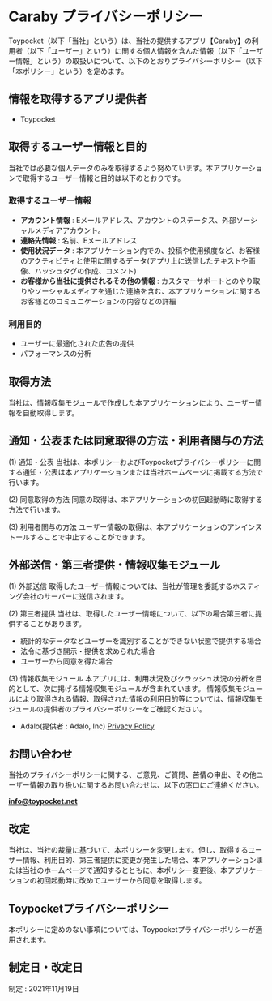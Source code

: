 # Caraby プライバシーポリシー
Toypocket（以下「当社」という）は、当社の提供するアプリ【Caraby】の利用者（以下「ユーザー」という）に関する個人情報を含んだ情報（以下「ユーザー情報」という）の取扱いについて、以下のとおりプライバシーポリシー（以下「本ポリシー」という）を定めます。

## 情報を取得するアプリ提供者
- Toypocket

## 取得するユーザー情報と目的
当社では必要な個人データのみを取得するよう努めています。本アプリケーションで取得するユーザー情報と目的は以下のとおりです。

### 取得するユーザー情報
- **アカウント情報** : Eメールアドレス、アカウントのステータス、外部ソーシャルメディアアカウント。
- **連絡先情報** : 名前、Eメールアドレス
- **使用状況データ** : 本アプリケーション内での、投稿や使用頻度など、お客様のアクティビティと使用に関するデータ(アプリ上に送信したテキストや画像、ハッシュタグの作成、コメント)
- **お客様から当社に提供されるその他の情報** : カスタマーサポートとのやり取りやソーシャルメディアを通じた連絡を含む、本アプリケーションに関するお客様とのコミュニケーションの内容などの詳細

### 利用目的
- ユーザーに最適化された広告の提供
- パフォーマンスの分析


## 取得方法
当社は、情報収集モジュールで作成した本アプリケーションにより、ユーザー情報を自動取得します。

## 通知・公表または同意取得の方法・利用者関与の方法
(1) 通知・公表
当社は、本ポリシーおよびToypocketプライバシーポリシーに関する通知・公表は本アプリケーションまたは当社ホームページに掲載する方法で行います。

(2) 同意取得の方法
同意の取得は、本アプリケーションの初回起動時に取得する方法で行います。

(3) 利用者関与の方法
ユーザー情報の取得は、本アプリケーションのアンインストールすることで中止することができます。

## 外部送信・第三者提供・情報収集モジュール
(1) 外部送信
取得したユーザー情報については、当社が管理を委託するホスティング会社のサーバーに送信されます。

(2) 第三者提供
当社は、取得したユーザー情報について、以下の場合第三者に提供することがあります。
- 統計的なデータなどユーザーを識別することができない状態で提供する場合
- 法令に基づき開示・提供を求められた場合
- ユーザーから同意を得た場合


(3) 情報収集モジュール
本アプリには、利用状況及びクラッシュ状況の分析を目的として、次に掲げる情報収集モジュールが含まれています。
情報収集モジュールにより取得される情報、取得された情報の利用目的等については、情報収集モジュールの提供者のプライバシーポリシーをご確認ください。
- Adalo(提供者 : Adalo, Inc) [Privacy Policy](https://www.adalo.com/privacy-policy)

## お問い合わせ
当社のプライバシーポリシーに関する、ご意見、ご質問、苦情の申出、その他ユーザー情報の取り扱いに関するお問い合わせは、以下の窓口にご連絡ください。

**info@toypocket.net**

## 改定
当社は、当社の裁量に基づいて、本ポリシーを変更します。但し、取得するユーザー情報、利用目的、第三者提供に変更が発生した場合、本アプリケーションまたは当社のホームページで通知するとともに、本ポリシー変更後、本アプリケーションの初回起動時に改めてユーザーから同意を取得します。

## Toypocketプライバシーポリシー
本ポリシーに定めのない事項については、Toypocketプライバシーポリシーが適用されます。

## 制定日・改定日
制定 : 2021年11月19日
